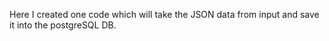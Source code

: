 Here I created one code which will take the JSON data from input and save it into
the postgreSQL DB.
